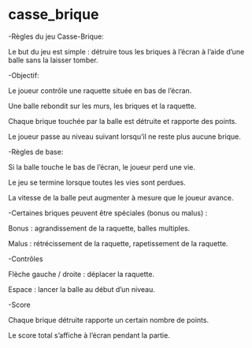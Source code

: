 # casse_brique


 -Règles du jeu Casse-Brique:

Le but du jeu est simple : détruire tous les briques à l’écran à l’aide d’une balle sans la laisser tomber.


 -Objectif:

Le joueur contrôle une raquette située en bas de l’écran.

Une balle rebondit sur les murs, les briques et la raquette.

Chaque brique touchée par la balle est détruite et rapporte des points.

Le joueur passe au niveau suivant lorsqu’il ne reste plus aucune brique.


 -Règles de base:

Si la balle touche le bas de l’écran, le joueur perd une vie.

Le jeu se termine lorsque toutes les vies sont perdues.

La vitesse de la balle peut augmenter à mesure que le joueur avance.

-Certaines briques peuvent être spéciales (bonus ou malus) :

 Bonus : agrandissement de la raquette, balles multiples.

 Malus : rétrécissement de la raquette, rapetissement de la raquette.
 

 -Contrôles

Flèche gauche / droite : déplacer la raquette.

Espace : lancer la balle au début d’un niveau.


 -Score

Chaque brique détruite rapporte un certain nombre de points.

Le score total s’affiche à l’écran pendant la partie.
